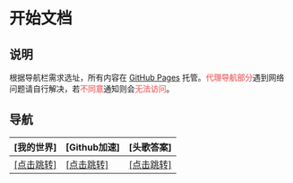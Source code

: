 # 开始文档

## 说明

根据导航栏需求选址，所有内容在 [GitHub Pages](https://github.com/) 托管。<strong style="color: #F08080;">代理导航部分</strong>遇到网络问题请自行解决，若<strong style="color: #F08080;">不同意</strong>通知则会<strong style="color: #F08080;">无法访问</strong>。

## 导航

| [我的世界] | [Github加速] | [头歌答案] |
| --- | --- | --- |
| [[点击跳转]](https://tavernce.shop/) | [[点击跳转]](../zh/Github/Github520.md) | [[点击跳转]](../doc/answer/SoftwareEngineeringAnswers.md) |


